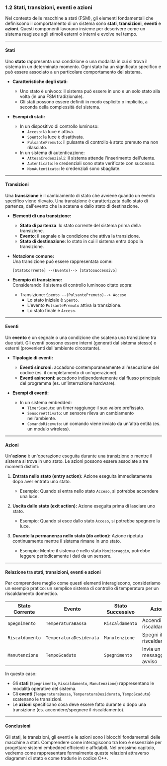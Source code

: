 ### **1.2 Stati, transizioni, eventi e azioni**

Nel contesto delle macchine a stati (FSM), gli elementi fondamentali che definiscono il comportamento di un sistema sono **stati**, **transizioni**, **eventi** e **azioni**. Questi componenti lavorano insieme per descrivere come un sistema reagisce agli stimoli esterni o interni e evolve nel tempo.

---

#### **Stati**
Uno **stato** rappresenta una condizione o una modalità in cui si trova il sistema in un determinato momento. Ogni stato ha un significato specifico e può essere associato a un particolare comportamento del sistema.

- **Caratteristiche degli stati:**
  - Uno stato è univoco: il sistema può essere in uno e un solo stato alla volta (in una FSM tradizionale).
  - Gli stati possono essere definiti in modo esplicito o implicito, a seconda della complessità del sistema.
  
- **Esempi di stati:**
  - In un dispositivo di controllo luminoso:
    - `Acceso`: la luce è attiva.
    - `Spento`: la luce è disattivata.
    - `PulsantePremuto`: il pulsante di controllo è stato premuto ma non rilasciato.
  - In un sistema di autenticazione:
    - `AttesaCredenziali`: il sistema attende l'inserimento dell'utente.
    - `Autenticato`: le credenziali sono state verificate con successo.
    - `NonAutenticato`: le credenziali sono sbagliate.

---

#### **Transizioni**
Una **transizione** è il cambiamento di stato che avviene quando un evento specifico viene rilevato. Una transizione è caratterizzata dallo stato di partenza, dall'evento che la scatena e dallo stato di destinazione.

- **Elementi di una transizione:**
  - **Stato di partenza**: lo stato corrente del sistema prima della transizione.
  - **Evento**: il segnale o la condizione che attiva la transizione.
  - **Stato di destinazione**: lo stato in cui il sistema entra dopo la transizione.

- **Notazione comune:**  
  Una transizione può essere rappresentata come:  
  ```
  [StatoCorrente] --(Evento)--> [StatoSuccessivo]
  ```

- **Esempio di transizione:**  
  Considerando il sistema di controllo luminoso citato sopra:
  - Transizione: `Spento --(PulsantePremuto)--> Acceso`
    - Lo stato iniziale è `Spento`.
    - L'evento `PulsantePremuto` attiva la transizione.
    - Lo stato finale è `Acceso`.

---

#### **Eventi**
Un **evento** è un segnale o una condizione che scatena una transizione tra due stati. Gli eventi possono essere interni (generati dal sistema stesso) o esterni (provenienti dall'ambiente circostante).

- **Tipologie di eventi:**
  - **Eventi sincroni:** accadono contemporaneamente all'esecuzione del codice (es. il completamento di un'operazione).
  - **Eventi asincroni:** accadono indipendentemente dal flusso principale del programma (es. un'interruzione hardware).

- **Esempi di eventi:**
  - In un sistema embedded:
    - `TimerScaduto`: un timer raggiunge il suo valore prefissato.
    - `SensoreAttivato`: un sensore rileva un cambiamento nell'ambiente.
    - `ComandoRicevuto`: un comando viene inviato da un'altra entità (es. un modulo wireless).

---

#### **Azioni**
Un'**azione** è un'operazione eseguita durante una transizione o mentre il sistema si trova in uno stato. Le azioni possono essere associate a tre momenti distinti:

1. **Entrata nello stato (entry action):** Azione eseguita immediatamente dopo aver entrato uno stato.
   - Esempio: Quando si entra nello stato `Acceso`, si potrebbe accendere una luce.

2. **Uscita dallo stato (exit action):** Azione eseguita prima di lasciare uno stato.
   - Esempio: Quando si esce dallo stato `Acceso`, si potrebbe spegnere la luce.

3. **Durante la permanenza nello stato (do action):** Azione ripetuta continuamente mentre il sistema rimane in uno stato.
   - Esempio: Mentre il sistema è nello stato `Monitoraggio`, potrebbe leggere periodicamente i dati da un sensore.

---

#### **Relazione tra stati, transizioni, eventi e azioni**
Per comprendere meglio come questi elementi interagiscono, consideriamo un esempio pratico: un semplice sistema di controllo di temperatura per un riscaldamento domestico.

| Stato Corrente | Evento                  | Stato Successivo | Azione                                   |
|----------------|-------------------------|------------------|------------------------------------------|
| `Spegnimento`  | `TemperaturaBassa`      | `Riscaldamento`  | Accendi il riscaldamento                 |
| `Riscaldamento`| `TemperaturaDesiderata` | `Manutenzione`   | Spegni il riscaldamento                  |
| `Manutenzione` | `TempoScaduto`          | `Spegnimento`    | Invia un messaggio di avviso             |

In questo caso:
- Gli **stati** (`Spegnimento`, `Riscaldamento`, `Manutenzione`) rappresentano le modalità operative del sistema.
- Gli **eventi** (`TemperaturaBassa`, `TemperaturaDesiderata`, `TempoScaduto`) scatenano le transizioni.
- Le **azioni** specificano cosa deve essere fatto durante o dopo una transizione (es. accendere/spegnere il riscaldamento).

---

#### **Conclusioni**
Gli stati, le transizioni, gli eventi e le azioni sono i blocchi fondamentali delle macchine a stati. Comprendere come interagiscono tra loro è essenziale per progettare sistemi embedded efficienti e affidabili. Nel prossimo capitolo, vedremo come rappresentare formalmente queste relazioni attraverso diagrammi di stato e come tradurle in codice C++.